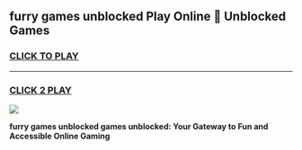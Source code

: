 
## furry games unblocked Play Online 👋 Unblocked Games
<h3>
<a href="https://premium.freeplayer.one?title=furry_games_unblocked&ref=19F">CLICK TO PLAY</a></h3>
<hr>

<h3>
<a href="https://premium.freeplayer.one?title=furry_games_unblocked&ref=19F">CLICK 2 PLAY</a>
  
</h3>

<a href="https://premium.freeplayer.one?title=furry_games_unblocked&ref=19F"><img src="https://clearcache.store/games.png"></a>


**furry games unblocked games unblocked: Your Gateway to Fun and Accessible Online Gaming**
